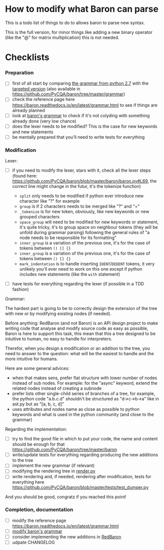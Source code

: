 # How to modify what Baron can parse

This is a todo list of things to do to allows baron to parse new syntax.

This is the full version, for minor things like adding a new binary operator (like the "@" for matrix multiplication) this is not needed.

# Checklists

### Preparation

- [ ] first of all start by comparing [the grammar from python 2.7](https://docs.python.org/2/reference/grammar.html) with the [targeted version](https://docs.python.org/3.7/reference/grammar.html) (also available in https://github.com/PyCQA/baron/tree/master/grammar)
- [ ] check the reference page here https://baron.readthedocs.io/en/latest/grammar.html to see if things are already planned
- [ ] look at [baron's grammar](https://github.com/PyCQA/baron/blob/master/grammar/baron_grammar) to check if it's not colyding with something already done (very low chance)
- [ ] does the lexer needs to be modified? This is the case for new keywords and new statements
- [ ] be mentally prepared that you'll need to write tests for everything

### Modification

Lexer:

- [ ] if you need to modify the lexer, stars with it, check all the lexer steps (found here: https://github.com/PyCQA/baron/blob/master/baron/baron.py#L69, the correct line might change in the futur, it's the tokenize function)
    - `split` only needs to be modified if python ever introduce new character like "?" for example
    - `group` is if 2 characters needs to be merged like "?" and "="
    - `_tokenize` is for new token, obviously, like new keywords or new grouped characters
    - `space_group` will need to be modified for new keywords or statement, it's quite tricky, it's to group space on neighbour tokens (they will be unfold during grammar parsing) following the general rules of "a node needs to be responsible for its formatting"
    - `inner_group` is a variation of the previous one, it's for the case of tokens between `() [] {}`
    - `inner_group` is a variation of the previous one, it's for the case of tokens between `() [] {}`
    - `mark_indentation` is to handle inserting `IDENT`/`DEDENT` tokens, it very unlikely you'll ever need to work on this one except if python includes new statements (like the `with` statement)

- [ ] have tests for everything regarding the lexer (if possible in a TDD fashion)

Grammar:

The hardest part is going to be to correctly design the extension of the tree with new or by modifying existing nodes (if needed).

Before anything: RedBaron (and not Baron) is an API design project to make writing code that analyse and modify source code as easy as possible, Baron is here to support this task, this mean that this a tree designed to be intuitive to human, no easy to handle for interpreters.

Therefor, when you design a modification or an addition to the tree, you need to answer to the question: what will be the easiest to handle and the more intuitive for humans.

Here are some general advices:

- when that makes sens, prefer flat structure with lower number of nodes instead of sub nodes. For example: for the "async" keyword, extend the related nodes instead of creating a subnode
- prefer lists other single-child series of branches of a tree, for example, the python code "a.b.c.d" shouldn't be structured as "d->c->b->a" like in ast.py but as "[a, b, c, d]"
- uses attributes and nodes name as close as possible to python keywords and what is used in the python community (and close to the grammar)

Regarding the implementation:

- [ ] try to find the good file in which to put your code, the name and content should be enough for that https://github.com/PyCQA/baron/tree/master/baron
- [ ] write/update tests for everything regarding producing the new additions to the tree
- [ ] implement the new grammar (if relevant)
- [ ] modifying the rendering tree in [render.py](https://github.com/PyCQA/baron/blob/master/baron/render.py)
- [ ] write rendering and, if needed, rendering after modification, tests for everything here https://github.com/PyCQA/baron/blob/master/tests/test_dumper.py

And you should be good, congratz if you reached this point!

### Completion, documentation

- [ ] modify the reference page https://baron.readthedocs.io/en/latest/grammar.html
- [ ] [modify baron's grammar](https://github.com/PyCQA/baron/blob/master/grammar/baron_grammar)
- [ ] consider implementing the new additions in [RedBaron](https://github.com/pycqa/redbaron)
- [ ] udpate CHANGELOG
